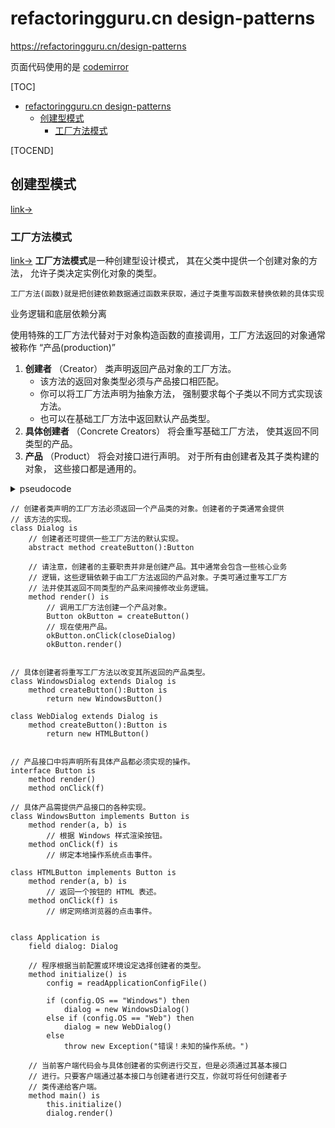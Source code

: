 # refactoringguru.cn design-patterns

https://refactoringguru.cn/design-patterns

页面代码使用的是 [codemirror](https://codemirror.net/)

[TOC]
  - [refactoringguru.cn design-patterns](#refactoringguru.cn-design-patterns)
    - [创建型模式](#创建型模式)
      - [工厂方法模式](#工厂方法模式)

[TOCEND]

## 创建型模式
[link->](https://refactoringguru.cn/design-patterns/creational-patterns)

### 工厂方法模式
[link->](https://refactoringguru.cn/design-patterns/factory-method)
**工厂方法模式**是一种创建型设计模式， 其在父类中提供一个创建对象的方法， 允许子类决定实例化对象的类型。

```
工厂方法(函数)就是把创建依赖数据通过函数来获取，通过子类重写函数来替换依赖的具体实现
```

业务逻辑和底层依赖分离

使用特殊的工厂方法代替对于对象构造函数的直接调用，工厂方法返回的对象通常被称作 “产品(production)”

1. **创建者** （Creator） 类声明返回产品对象的工厂方法。  
    - 该方法的返回对象类型必须与产品接口相匹配。
    - 你可以将工厂方法声明为抽象方法， 强制要求每个子类以不同方式实现该方法。   
    - 也可以在基础工厂方法中返回默认产品类型。
2. **具体创建者** （Concrete Creators） 将会重写基础工厂方法， 使其返回不同类型的产品。
3. **产品** （Product） 将会对接口进行声明。 对于所有由创建者及其子类构建的对象， 这些接口都是通用的。

<details>
<summary>pseudocode</smmary>

```pseudocode
// 创建者类声明的工厂方法必须返回一个产品类的对象。创建者的子类通常会提供
// 该方法的实现。
class Dialog is
    // 创建者还可提供一些工厂方法的默认实现。
    abstract method createButton():Button

    // 请注意，创建者的主要职责并非是创建产品。其中通常会包含一些核心业务
    // 逻辑，这些逻辑依赖于由工厂方法返回的产品对象。子类可通过重写工厂方
    // 法并使其返回不同类型的产品来间接修改业务逻辑。
    method render() is
        // 调用工厂方法创建一个产品对象。
        Button okButton = createButton()
        // 现在使用产品。
        okButton.onClick(closeDialog)
        okButton.render()


// 具体创建者将重写工厂方法以改变其所返回的产品类型。
class WindowsDialog extends Dialog is
    method createButton():Button is
        return new WindowsButton()

class WebDialog extends Dialog is
    method createButton():Button is
        return new HTMLButton()


// 产品接口中将声明所有具体产品都必须实现的操作。
interface Button is
    method render()
    method onClick(f)

// 具体产品需提供产品接口的各种实现。
class WindowsButton implements Button is
    method render(a, b) is
        // 根据 Windows 样式渲染按钮。
    method onClick(f) is
        // 绑定本地操作系统点击事件。

class HTMLButton implements Button is
    method render(a, b) is
        // 返回一个按钮的 HTML 表述。
    method onClick(f) is
        // 绑定网络浏览器的点击事件。


class Application is
    field dialog: Dialog

    // 程序根据当前配置或环境设定选择创建者的类型。
    method initialize() is
        config = readApplicationConfigFile()

        if (config.OS == "Windows") then
            dialog = new WindowsDialog()
        else if (config.OS == "Web") then
            dialog = new WebDialog()
        else
            throw new Exception("错误！未知的操作系统。")

    // 当前客户端代码会与具体创建者的实例进行交互，但是必须通过其基本接口
    // 进行。只要客户端通过基本接口与创建者进行交互，你就可将任何创建者子
    // 类传递给客户端。
    method main() is
        this.initialize()
        dialog.render()
```

</details>